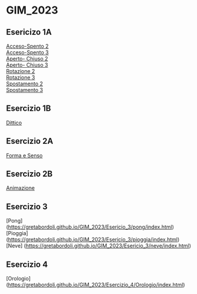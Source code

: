 # GIM_2023

 ## Esericizo 1A   
[Acceso-Spento 2]()  
[Acceso-Spento 3]()  
[Aperto- Chiuso 2]()  
[Aperto- Chiuso 3]()  
[Rotazione 2]()  
[Rotazione 3]()  
[Spostamento 2]()  
[Spostamento 3]() 

## Esercizio 1B  
[Dittico]()  

## Esercizio 2A  
[Forma e Senso]()  

## Esercizio 2B  
[Animazione]()  

## Esercizio 3  
[Pong] (https://gretabordoli.github.io/GIM_2023/Esericio_3/pong/index.html)  
[Pioggia] (https://gretabordoli.github.io/GIM_2023/Esericio_3/pioggia/index.html)   
[Neve] (https://gretabordoli.github.io/GIM_2023/Esericio_3/neve/index.html)

## Esercizio 4    
[Orologio] (https://gretabordoli.github.io/GIM_2023/Esercizio_4/Orologio/index.html)  



